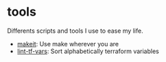# tools

Differents scripts and tools I use to ease my life.


* [makeit](makeit/README.md): Use make wherever you are
* [lint-tf-vars](lint-tf-vars/README.md): Sort alphabetically terraform variables

